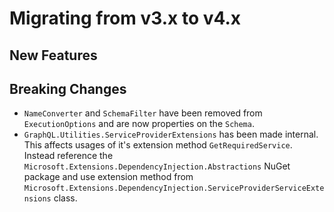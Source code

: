 # Migrating from v3.x to v4.x

## New Features

## Breaking Changes

* `NameConverter` and `SchemaFilter` have been removed from `ExecutionOptions` and are now properties on the `Schema`.
* `GraphQL.Utilities.ServiceProviderExtensions` has been made internal. This affects usages of it's extension method `GetRequiredService`. Instead reference the `Microsoft.Extensions.DependencyInjection.Abstractions` NuGet package and use extension method from `Microsoft.Extensions.DependencyInjection.ServiceProviderServiceExtensions` class.
